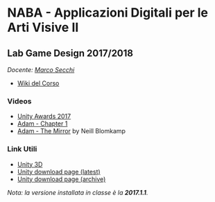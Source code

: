 # NABA - Applicazioni Digitali per le Arti Visive II
## Lab Game Design 2017/2018

*Docente: [Marco Secchi](http://marcosecchi.it)*

* [Wiki del Corso](https://github.com/marcosecchi/naba-2017-labgamedesign/wiki)

### Videos

* [Unity Awards 2017](https://www.youtube.com/watch?v=8--xPOlY7kU)
* [Adam - Chapter 1](https://www.youtube.com/watch?v=GXI0l3yqBrA)
* [Adam - The Mirror](https://www.youtube.com/watch?v=8--xPOlY7kU) by Neill Blomkamp


### Link Utili

* [Unity 3D](https://unity3d.com/)
* [Unity download page (latest)](https://store.unity.com/download?ref=personal)
* [Unity download page (archive)](https://unity3d.com/get-unity/download/archive?)

*Nota: la versione installata in classe è la **2017.1.1**.*
